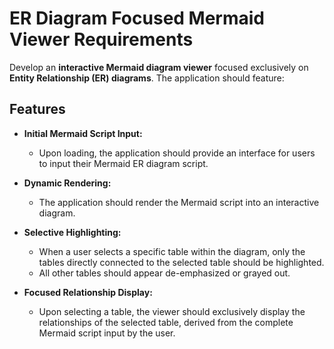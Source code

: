 # ER Diagram Focused Mermaid Viewer Requirements

Develop an **interactive Mermaid diagram viewer** focused exclusively on **Entity Relationship (ER) diagrams**. The application should feature:

## Features

- **Initial Mermaid Script Input:**
  - Upon loading, the application should provide an interface for users to input their Mermaid ER diagram script.

- **Dynamic Rendering:**
  - The application should render the Mermaid script into an interactive diagram.

- **Selective Highlighting:**
  - When a user selects a specific table within the diagram, only the tables directly connected to the selected table should be highlighted.
  - All other tables should appear de-emphasized or grayed out.

- **Focused Relationship Display:**
  - Upon selecting a table, the viewer should exclusively display the relationships of the selected table, derived from the complete Mermaid script input by the user.